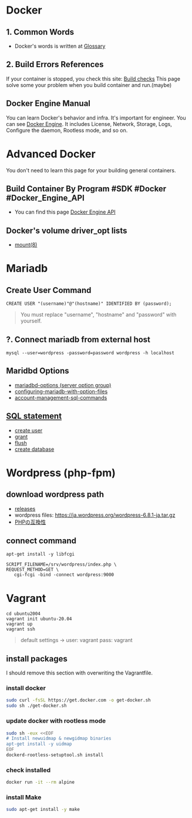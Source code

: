 

 # Docker
 ## 1. Common Words
 * Docker's words is written at [Glossary](https://docs.docker.com/reference/glossary/)

 ## 2. Build Errors References
 If your container is stopped, you check this site: [Build checks](https://docs.docker.com/reference/build-checks/)
 This page solve some your problem when you build container and run.(maybe)

 ## Docker Engine Manual
 You can learn Docker's behavior and infra.
 It's important for engineer.
 You can see [Docker Engine](https://docs.docker.com/engine/).
 It includes License, Network, Storage, Logs, Configure the daemon, Rootless mode, and so on.

 # Advanced Docker
 You don't need to learn this page for your building general containers.

 ## Build Container By Program #SDK #Docker #Docker_Engine_API
 * You can find this page [Docker Engine API](https://docs.docker.com/reference/api/engine/)

 ## Docker's volume driver_opt lists
 * [mount(8)](https://man7.org/linux/man-pages/man8/mount.8.html)

# Mariadb
 ## Create User Command
 ```
 CREATE USER "(username)"@"(hostname)" IDENTIFIED BY (password);
 ```
 > You must replace "username", "hostname" and "password" with yourself.

 ## ?. Connect mariadb from external host
 ```
 mysql --user=wordpress -password=password wordpress -h localhost
 ```

 ## Maridbd Options
 * [mariadbd-options (server option group)](https://mariadb.com/kb/en/mariadbd-options/)
 * [configuring-mariadb-with-option-files](https://mariadb.com/kb/en/configuring-mariadb-with-option-files/)
 * [account-management-sql-commands](https://mariadb.com/kb/en/account-management-sql-commands/)

 ## [SQL statement](https://mariadb.com/kb/en/sql-statements/)
 * [create user](https://mariadb.com/kb/en/create-user/)
 * [grant](https://mariadb.com/kb/en/grant/)
 * [flush](https://mariadb.com/kb/en/flush/)
 * [create database](https://mariadb.com/kb/en/create-database/)

 # Wordpress (php-fpm)

 ## download wordpress path
 * [releases](https://ja.wordpress.org/download/releases/)
 * wordpress files: https://ja.wordpress.org/wordpress-6.8.1-ja.tar.gz
 * [PHPの互換性](https://ja.wordpress.org/team/handbook/core/references/php-compatibility-and-wordpress-versions/)

 ## connect command
 ```
 apt-get install -y libfcgi
 ```
 ```
 SCRIPT_FILENAME=/srv/wordpress/index.php \
 REQUEST_METHOD=GET \
	cgi-fcgi -bind -connect wordpress:9000
 ```

 # Vagrant
 ```
 cd ubuntu2004
 vagrant init ubuntu-20.04
 vagrant up
 vagrant ssh
 ```
 > default settings -> user: vagrant pass: vagrant

 ## install packages
 I should remove this section with overwriting the Vagrantfile.

 ### install docker
 ```sh
 sudo curl -fsSL https://get.docker.com -o get-docker.sh
 sudo sh ./get-docker.sh
 ```

 ### update docker with rootless mode
 ```sh
 sudo sh -eux <<EOF
 # Install newuidmap & newgidmap binaries
 apt-get install -y uidmap
 EOF
 dockerd-rootless-setuptool.sh install
 ```

 ### check installed
 ```sh
 docker run -it --rm alpine
 ```

 ### install Make
 ```sh
 sudo apt-get install -y make
 ```
